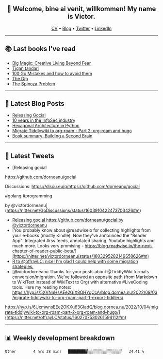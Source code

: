 <h2 align="center">👋 Welcome, bine ai venit, willkommen! My name is Victor. </h2>
<p align="center">
  <a href="https://dornea.nu/cv">CV</a> •
  <a href="https://blog.dornea.nu">Blog</a> •
  <a href="https://twitter.com/victordorneanu">Twitter</a> •
  <a href="https://www.linkedin.com/in/victor-dorneanu/">LinkedIn</a> 
</p>

  <!--
  **dorneanu/dorneanu** is a ✨ _special_ ✨ repository because its `README.md` (this file) appears on your GitHub profile.

  Here are some ideas to get you started:

  - 🔭 I’m currently working on ...
  - 🌱 I’m currently learning ...
  - 👯 I’m looking to collaborate on ...
  - 🤔 I’m looking for help with ...
  - 💬 Ask me about ...
  - 📫 How to reach me: ...
  - 😄 Pronouns: ...
  - ⚡ Fun fact: ...
  -->

---

## 📚 Last books I've read 

<!--START_SECTION:books-->
* [Big Magic: Creative Living Beyond Fear](https://brainfck.org/book/big-magic-creative-living-beyond-fear/)
* [Tigan tandari](https://brainfck.org/book/tigan-tandari/)
* [100 Go Mistakes and how to avoid them](https://brainfck.org/book/100-go-mistakes-and-how-to-avoid-them/)
* [The Dip](https://brainfck.org/book/the-dip/)
* [The Spinoza Problem](https://brainfck.org/book/the-spinoza-problem/)
<!--END_SECTION:books-->

---

## 📝 Latest Blog Posts

<!--START_SECTION:blog-->
* [Releasing Gocial](https://blog.dornea.nu/2022/12/15/releasing-gocial/)
* [10 years in the InfoSec industry](https://blog.dornea.nu/2022/12/02/10-years-in-the-infosec-industry/)
* [Hexagonal Architecture in Python](https://blog.dornea.nu/2022/10/24/hexagonal-architecture-in-python/)
* [Migrate Tiddlywiki to org-roam - Part 2: org-roam and hugo](https://blog.dornea.nu/2022/10/04/migrate-tiddlywiki-to-org-roam-part-2-org-roam-and-hugo/)
* [Book summary: Building a Second Brain](https://blog.dornea.nu/2022/09/27/book-summary-building-a-second-brain/)
<!--END_SECTION:blog-->

---

## 📱 Latest Tweets

<!--START_SECTION:twitter-->
* [Releasing gocial

https://github.com/dorneanu/gocial

Discussions: https://discu.eu/q/https://github.com/dorneanu/gocial

#golang #programming

by @victordorneanu](https://nitter.net/GoDiscussions/status/1603910422473703426#m)
* [Releasing gocial https://github.com/dorneanu/gocial by @victordorneanu](https://nitter.net/goLibHunt/status/1603813994669539328#m)
* [You probably know about @readwiseio for collecting highlights from your e-books (mostly Kindle). Now they've announced the "Reader App": Integrated #rss feeds, annotated sharing, Youtube highlights and much more. Looks very promising - https://blog.readwise.io/the-next-chapter-of-reader-public-beta/](https://nitter.net/victordorneanu/status/1603295282149658626#m)
* [R to @offrayLC: nice! I'm glad I could help with some migration strategies.](https://nitter.net/victordorneanu/status/1603287814547939328#m)
* [@victordorneanu Thanks for your posts about @TiddlyWiki formats conversion/migration. We've followed an opposite path (from Markdown to WikiText instead of WikiText to Org) with alternative #LiveCoding tools. Here my reading notes:
https://hyp.is/5XVNnHsAEe2GIX8QHYgCcA/blog.dornea.nu/2022/09/03/migrate-tiddlywiki-to-org-roam-part-1-export-tiddlers/

https://hyp.is/6UxmwnsEEe2OKXu63GIadQ/blog.dornea.nu/2022/10/04/migrate-tiddlywiki-to-org-roam-part-2-org-roam-and-hugo/](https://nitter.net/offrayLC/status/1602707530261594112#m)
<!--END_SECTION:twitter-->

---

## 📊 **Weekly development breakdown**

<!--START_SECTION:waka-->

```text
Other        4 hrs 28 mins   ████████▓░░░░░░░░░░░░░░░░   34.41 %
```

<!--END_SECTION:waka-->

